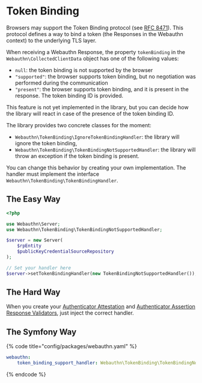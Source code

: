 # Token Binding

Browsers may support the Token Binding protocol \(see [RFC 8471](https://tools.ietf.org/html/rfc8471)\). This protocol defines a way to bind a token \(the Responses in the Webauthn context\) to the underlying TLS layer.

When receiving a Webauthn Response, the property `tokenBinding` in the `Webauthn\CollectedClientData` object has one of the following values:

* `null`: the token binding is not supported by the browser
* `"supported"`: the browser supports token binding, but no negotiation was performed during the communication
* `"present"`: the browser supports token binding, and it is present in the response. The token binding ID is provided.

This feature is not yet implemented in the library, but you can decide how the library will react in case of the presence of the token binding ID.

The library provides two concrete classes for the moment:

* `Webauthn\TokenBinding\IgnoreTokenBindingHandler`: the library will ignore the token binding,
* `Webauthn\TokenBinding\TokenBindingNotSupportedHandler`: the library will throw an exception if the token binding is present.

You can change this behavior by creating your own implementation. The handler must implement the interface `Webauthn\TokenBinding\TokenBindingHandler`.

## The Easy Way

```php
<?php

use Webauthn\Server;
use Webauthn\TokenBinding\TokenBindingNotSupportedHandler;

$server = new Server(
    $rpEntity
    $publicKeyCredentialSourceRepository
);

// Set your handler here
$server->setTokenBindingHandler(new TokenBindingNotSupportedHandler());
```

## The Hard Way

When you create your [Authenticator Attestation](../the-webauthn-server/the-hard-way/#authenticator-attestation-response-validator) and [Authenticator Assertion Response Validators](../the-webauthn-server/the-hard-way/#authenticator-assertion-response-validator), just inject the correct handler.

## The Symfony Way

{% code title="config/packages/webauthn.yaml" %}
```yaml
webauthn:
    token_binding_support_handler: Webauthn\TokenBinding\TokenBindingNotSupportedHandler
```
{% endcode %}

